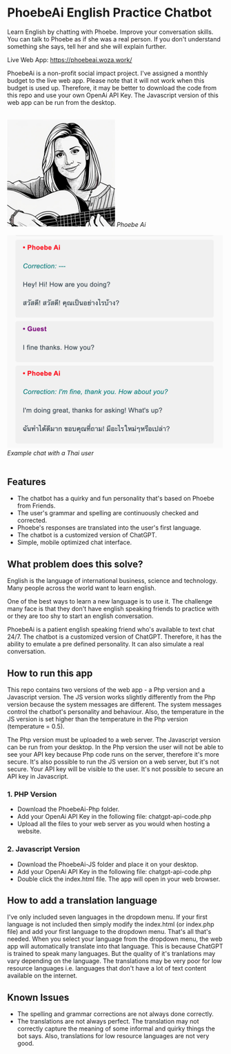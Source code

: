 # PhoebeAi English Practice Chatbot
Learn English by chatting with Phoebe. Improve your conversation skills.<br>
You can talk to Phoebe as if she was a real person. If you don't understand something she says, tell her and she will explain further.<br>


Live Web App:
https://phoebeai.woza.work/

PhoebeAi is a non-profit social impact project. I've assigned a monthly budget to the live web app. Please note that it will not work when this budget is used up. Therefore, it may be better to download the code from this repo and use your own OpenAi API Key. The Javascript version of this web app can be run from the desktop.

<br>
<img src="https://github.com/vbookshelf/PhoebeAi-English-Practice-Chatbot/blob/main/PhoebeAi-Php/assets/phoebe12.png" width="250"></img>
<i>Phoebe Ai</i><br>

<br>
<img src="https://github.com/vbookshelf/PhoebeAi-English-Practice-Chatbot/blob/main/images/example-chat.png" width="500"></img>
<i>Example chat with a Thai user</i><br>

<br>

## Features

- The chatbot has a quirky and fun personality that's based on Phoebe from Friends.
- The user's grammar and spelling are continuously checked and corrected.
- Phoebe's responses are translated into the user's first language.
- The chatbot is a customized version of ChatGPT.
- Simple, mobile optimized chat interface.

## What problem does this solve?

English is the language of international business, science and technology. Many people across the world want to learn english.

One of the best ways to learn a new language is to use it. The challenge many face is that they don't have english speaking friends to practice with or they are too shy to start an english conversation.

PhoebeAi is a patient english speaking friend who's available to text chat 24/7. The chatbot is a customized version of ChatGPT. Therefore, it has the ability to emulate a pre defined personality. It can also simulate a real conversation. 

## How to run this app

This repo contains two versions of the web app - a Php version and a Javascript version. The JS version works slightly differently from the Php version because the system messages are different. The system messages control the chatbot's personality and behaviour. Also, the temperature in the JS version is set higher than the temperature in the Php version (temperature = 0.5).

The Php version must be uploaded to a web server. The Javascript version can be run from your desktop. In the Php version the user will not be able to see your API key because Php code runs on the server, therefore it's more secure. It's also possible to run the JS version on a web server, but it's not secure. Your API key will be visible to the user. It's not possible to secure an API key in Javascript.

### 1. PHP Version
- Download the PhoebeAi-Php folder.
- Add your OpenAi API Key in the following file: chatgpt-api-code.php
- Upload all the files to your web server as you would when hosting a website.

### 2. Javascript Version
- Download the PhoebeAi-JS folder and place it on your desktop.
- Add your OpenAi API Key in the following file: chatgpt-api-code.php
- Double click the index.html file. The app will open in your web browser.

## How to add a translation language

I've only included seven languages in the dropdown menu. If your first language is not included then simply modify the index.html (or index.php file) and add your first language to the dropdown menu. That's all that's needed. When you select your language from the dropdown menu, the web app will automatically translate into that language. This is because ChatGPT is trained to speak many languages. But the quality of it's tranlations may vary depending on the language. The translations may be very poor for low resource languages i.e. languages that don't have a lot of text content available on the internet.

## Known Issues

- The spelling and grammar corrections are not always done correctly.
- The translations are not always perfect. The translation may not correctly capture the meaning of some informal and quirky things the bot says. Also, translations for low resource languages are not very good.

